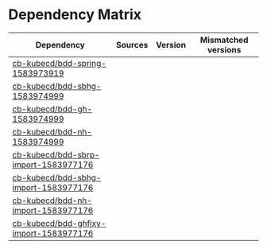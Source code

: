 # Dependency Matrix

Dependency | Sources | Version | Mismatched versions
---------- | ------- | ------- | -------------------
[cb-kubecd/bdd-spring-1583973919](https://github.com/cb-kubecd/bdd-spring-1583973919.git) |  | []() | 
[cb-kubecd/bdd-sbhg-1583974999](https://github.com/cb-kubecd/bdd-sbhg-1583974999.git) |  | []() | 
[cb-kubecd/bdd-gh-1583974999](https://github.com/cb-kubecd/bdd-gh-1583974999.git) |  | []() | 
[cb-kubecd/bdd-nh-1583974999](https://github.com/cb-kubecd/bdd-nh-1583974999.git) |  | []() | 
[cb-kubecd/bdd-sbrp-import-1583977176](https://github.com/cb-kubecd/bdd-sbrp-import-1583977176.git) |  | []() | 
[cb-kubecd/bdd-sbhg-import-1583977176](https://github.com/cb-kubecd/bdd-sbhg-import-1583977176.git) |  | []() | 
[cb-kubecd/bdd-nh-import-1583977176](https://github.com/cb-kubecd/bdd-nh-import-1583977176.git) |  | []() | 
[cb-kubecd/bdd-ghfjxy-import-1583977176](https://github.com/cb-kubecd/bdd-ghfjxy-import-1583977176.git) |  | []() | 
